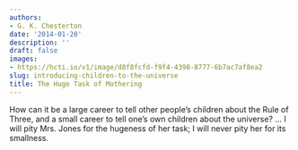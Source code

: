 ```yaml
---
authors:
- G. K. Chesterton
date: '2014-01-20'
description: ''
draft: false
images:
- https://hcti.io/v1/image/d8f8fcfd-f9f4-4398-8777-6b7ac7af8ea2
slug: introducing-children-to-the-universe
title: The Huge Task of Mothering
---
```


How can it be a large career to tell other people’s children about the Rule of Three, and a small career to tell one’s own children about the universe? ... I will pity Mrs. Jones for the hugeness of her task; I will never pity her for its smallness.